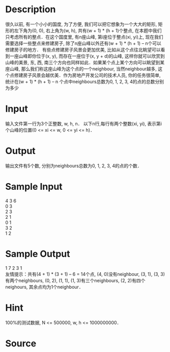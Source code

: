 
# Description

<div class="content">很久以前, 有一个小小的国度, 为了方便, 我们可以把它想象为一个大大的矩形, 矩形的左下角为(0, 0), 右上角为(w, h), 共有(w + 1) * (h + 1)个整点, 在本题中我们只考虑所有的整点．在这个国度里, 有n座山峰, 第i座位于整点(xi, yi)上, 现在我们需要选择一些整点来修建房子, 除了n座山峰以外还有(w + 1) * (h + 1) – n个可以修建房子的地方．
有些点修建房子风景会更加优美, 比如从这个点往北眺望可以看到一座山峰即你位于(x, y), 而存在一座位于(x, y + d)的山峰, 这样你就可以欣赏到山峰的美景, 东, 西, 南三个方向也同样如此．如果某个点上某个方向可以眺望到某座山峰, 那么我们称这座山峰为这个点的一个neighbour, 当然neighbour越多, 这个点修建房子风景会越优美．作为房地产开发公司的技术人员, 你的任务很简单, 统计在(w + 1) * (h + 1) – n 个点中neighbours总数为0, 1, 2, 3, 4的点的总数分别为多少</div>

# Input

<div class="content">输入文件第一行为3个正整数, w, h, n．
以下n行,每行有两个整数(xi, yi), 表示第i个山峰的位置(0 &lt;= xi &lt;= w, 0 &lt;= yi &lt;= h)．</div>

# Output

<div class="content">输出文件有5个数, 分别为neighbours总数为0, 1, 2, 3, 4的点的个数．</div>

# Sample Input

<div class="content"><span class="sampledata">4 3 6<br/>
0 3<br/>
2 3<br/>
2 1<br/>
0 1<br/>
3 2<br/>
1 2</span></div>

# Sample Output

<div class="content"><span class="sampledata">1 7 2 3 1<br/>
友情提示：共有(4 + 1) * (3 + 1) – 6 = 14个点, (4, 0)没有neighbour, (3, 1), (3, 3)有两个neighbours, (0, 2), (1, 1), (1, 3)有三个neighbours, (2, 2)有四个neighours, 其余点均为1个neighbour．</span></div>

# Hint

<div class="content"><p>100%的测试数据, N &lt;= 500000, w, h &lt;= 1000000000．</p></div>

# Source

<div class="content"><p><a href="problemset.php?search="></a></p></div>

